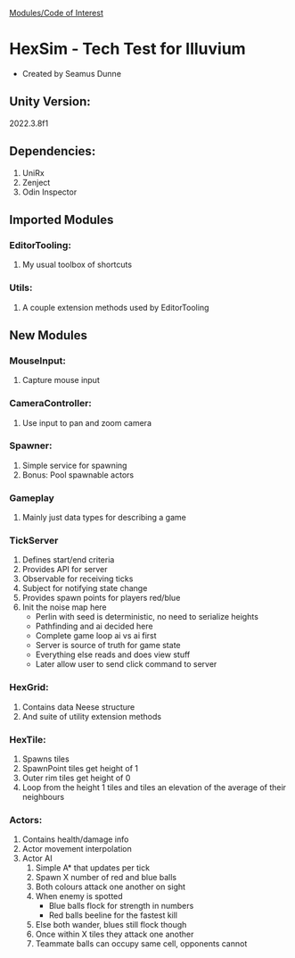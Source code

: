 [Modules/Code of Interest](https://github.com/TailwindMechanics/HexSim/tree/446ac68c9af73ab1e5ac42758f669bf8f0310ef9/Assets/_Modules)

# HexSim - Tech Test for Illuvium
- Created by Seamus Dunne

## Unity Version:
   2022.3.8f1

## Dependencies:
   1. UniRx
   2. Zenject
   3. Odin Inspector

## Imported Modules
### EditorTooling:
   1. My usual toolbox of shortcuts
### Utils:
   1. A couple extension methods used by EditorTooling


## New Modules
### MouseInput:
   1. Capture mouse input

### CameraController:
   1. Use input to pan and zoom camera

### Spawner:
   1. Simple service for spawning
   2. Bonus: Pool spawnable actors

### Gameplay
   1. Mainly just data types for describing a game

### TickServer
   1. Defines start/end criteria
   2. Provides API for server 
   3. Observable for receiving ticks 
   4. Subject for notifying state change 
   5. Provides spawn points for players red/blue
   6. Init the noise map here 
      - Perlin with seed is deterministic, no need to serialize heights
      - Pathfinding and ai decided here
      - Complete game loop ai vs ai first
      - Server is source of truth for game state
      - Everything else reads and does view stuff
      - Later allow user to send click command to server

### HexGrid:
   1. Contains data Neese structure
   2. And suite of utility extension methods

### HexTile:
   1. Spawns tiles 
   2. SpawnPoint tiles get height of 1 
   3. Outer rim tiles get height of 0 
   4. Loop from the height 1 tiles and tiles an elevation of the average of their neighbours

### Actors:
   1. Contains health/damage info
   2. Actor movement interpolation
   3. Actor AI
      1. Simple A* that updates per tick
      2. Spawn X number of red and blue balls
      3. Both colours attack one another on sight 
      4. When enemy is spotted
         - Blue balls flock for strength in numbers
         - Red balls beeline for the fastest kill 
      5. Else both wander, blues still flock though 
      6. Once within X tiles they attack one another 
      7. Teammate balls can occupy same cell, opponents cannot
